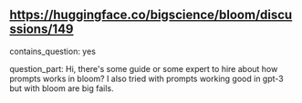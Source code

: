 ## https://huggingface.co/bigscience/bloom/discussions/149

contains_question: yes

question_part: Hi, there's some guide or some expert to hire about how prompts works in bloom?
I also tried with prompts working good in gpt-3 but with bloom are big fails.